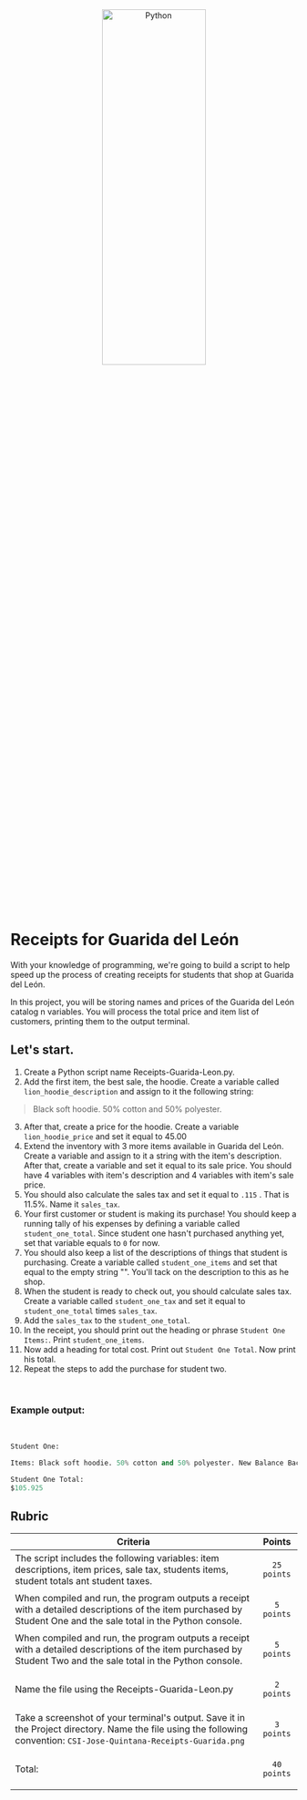 <div style="text-align:center">
        <img    src="https://pbs.twimg.com/media/DHM9sZbXoAACVIY?format=jpg&name=4096x4096"
                title="Python" 
                width="60%" 
                height="40%" />
</div>
<br>

# Receipts for Guarida del León
With your knowledge of programming, we're going to build a script to help speed up the process of creating receipts for students that shop at Guarida del León. 

In this project, you will be storing names and prices of the Guarida del León catalog n variables.  You will process the total price and item list of customers, printing them to the output terminal. 

## Let's start. 

1. Create a Python script name Receipts-Guarida-Leon.py.
2. Add the first item, the best sale, the hoodie.  Create a variable called `lion_hoodie_description` and assign to it the following string: 
>Black soft hoodie. 50% cotton and 50% polyester.
3. After that, create a price for the hoodie. Create a variable `lion_hoodie_price` and set it equal to 45.00
4. Extend the inventory with 3 more items available in Guarida del León. Create a variable and assign to it a string with the item's description.  After that, create a variable and set it equal to its sale price.  You should have 4 variables with item's description and 4 variables with item's sale price. 
5. You should also calculate the sales tax and set it equal to `.115` . That is 11.5%. Name it `sales_tax`.
6. Your first customer or student is making its purchase!  You should keep a running tally of his expenses by defining a variable called `student_one_total`. Since student one hasn't purchased anything yet, set that variable equals to `0` for now. 
7. You should also keep a list of the descriptions of things that student is purchasing.  Create a variable called `student_one_items` and set that equal to the empty string "".  You'll tack on the description to this as he shop. 
8. When the student is ready to check out, you should calculate sales tax.  Create a variable called `student_one_tax` and set it equal to `student_one_total` times `sales_tax`. 
9. Add the `sales_tax` to the `student_one_total`. 
10. In the receipt, you should print out the heading or phrase `Student One Items:`. Print `student_one_items`. 
11. Now add a heading for total cost. Print out `Student One Total`. Now print his total. 
12. Repeat the steps to add the purchase for student two. 



<br>

### Example output:
<br>

```python
Student One:

Items: Black soft hoodie. 50% cotton and 50% polyester. New Balance Backpack. From gym clothes and school supplies to personal electronics, the CSI Backpack can accommodate everything you need to keep up with your on-the-go lifestyle.

Student One Total:
$105.925  
```

## Rubric

| Criteria | Points | 
|-----------|--------|
|The script includes the following variables: item descriptions, item prices, sale tax, students items, student totals ant student taxes.| <p style="text-align: center" >`25 points`</p>|
|When compiled and run, the program outputs a receipt with a detailed descriptions of the item purchased by Student One and the sale total in the Python console.| <p style="text-align: center" >`5 points`</p>|
|When compiled and run, the program outputs a receipt with a detailed descriptions of the item purchased by Student Two and the sale total in the Python console.| <p style="text-align: center" >`5 points`</p>|
| Name the file using the Receipts-Guarida-Leon.py |<p style="text-align: center" >`2 points`</p> |
| Take a screenshot of your terminal's output. Save it in the Project directory. Name the file using the following convention: `CSI-Jose-Quintana-Receipts-Guarida.png` | <p style="text-align: center" >`3 points`</p> |
|Total:|<p style="text-align: center" >`40 points`|

